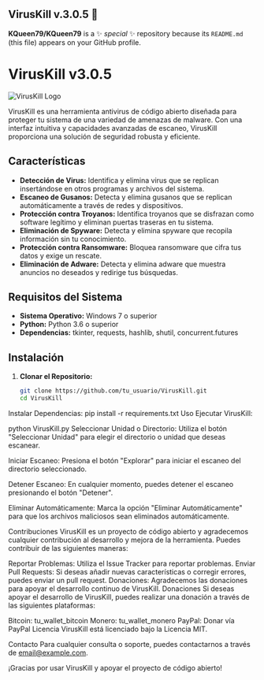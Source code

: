 ## VirusKill v.3.0.5 👋

**KQueen79/KQueen79** is a ✨ _special_ ✨ repository because its `README.md` (this file) appears on your GitHub profile.

# VirusKill v3.0.5

![VirusKill Logo](imagenes/log.png)

VirusKill es una herramienta antivirus de código abierto diseñada para proteger tu sistema de una variedad de amenazas de malware. Con una interfaz intuitiva y capacidades avanzadas de escaneo, VirusKill proporciona una solución de seguridad robusta y eficiente.

## Características

- **Detección de Virus:** Identifica y elimina virus que se replican insertándose en otros programas y archivos del sistema.
- **Escaneo de Gusanos:** Detecta y elimina gusanos que se replican automáticamente a través de redes y dispositivos.
- **Protección contra Troyanos:** Identifica troyanos que se disfrazan como software legítimo y eliminan puertas traseras en tu sistema.
- **Eliminación de Spyware:** Detecta y elimina spyware que recopila información sin tu conocimiento.
- **Protección contra Ransomware:** Bloquea ransomware que cifra tus datos y exige un rescate.
- **Eliminación de Adware:** Detecta y elimina adware que muestra anuncios no deseados y redirige tus búsquedas.

## Requisitos del Sistema

- **Sistema Operativo:** Windows 7 o superior
- **Python:** Python 3.6 o superior
- **Dependencias:** tkinter, requests, hashlib, shutil, concurrent.futures

## Instalación

1. **Clonar el Repositorio:**
   ```sh
   git clone https://github.com/tu_usuario/VirusKill.git
   cd VirusKill

Instalar Dependencias:
pip install -r requirements.txt
Uso
Ejecutar VirusKill:

python VirusKill.py
Seleccionar Unidad o Directorio:
Utiliza el botón "Seleccionar Unidad" para elegir el directorio o unidad que deseas escanear.

Iniciar Escaneo:
Presiona el botón "Explorar" para iniciar el escaneo del directorio seleccionado.

Detener Escaneo:
En cualquier momento, puedes detener el escaneo presionando el botón "Detener".

Eliminar Automáticamente:
Marca la opción "Eliminar Automáticamente" para que los archivos maliciosos sean eliminados automáticamente.

Contribuciones
VirusKill es un proyecto de código abierto y agradecemos cualquier contribución al desarrollo y mejora de la herramienta. Puedes contribuir de las siguientes maneras:

Reportar Problemas: Utiliza el Issue Tracker para reportar problemas.
Enviar Pull Requests: Si deseas añadir nuevas características o corregir errores, puedes enviar un pull request.
Donaciones: Agradecemos las donaciones para apoyar el desarrollo continuo de VirusKill.
Donaciones
Si deseas apoyar el desarrollo de VirusKill, puedes realizar una donación a través de las siguientes plataformas:

Bitcoin: tu_wallet_bitcoin
Monero: tu_wallet_monero
PayPal: Donar vía PayPal
Licencia
VirusKill está licenciado bajo la Licencia MIT.

Contacto
Para cualquier consulta o soporte, puedes contactarnos a través de email@example.com.

¡Gracias por usar VirusKill y apoyar el proyecto de código abierto!

